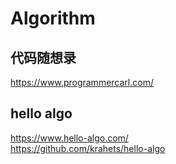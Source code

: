 # Algorithm

## 代码随想录
https://www.programmercarl.com/

## hello algo
https://www.hello-algo.com/   
https://github.com/krahets/hello-algo

